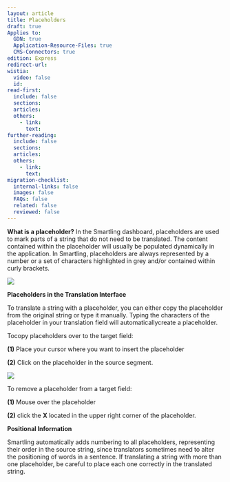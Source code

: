```yaml
---
layout: article
title: Placeholders
draft: true
Applies to:
  GDN: true
  Application-Resource-Files: true
  CMS-Connectors: true
edition: Express
redirect-url:
wistia:
  video: false
  id:
read-first:
  include: false
  sections:
  articles:
  others:
    - link:
      text:
further-reading:
  include: false
  sections:
  articles:
  others:
    - link:
      text:
migration-checklist:
  internal-links: false
  images: false
  FAQs: false
  related: false
  reviewed: false
---
```



**What is a placeholder?**
In the Smartling dashboard, placeholders are used to mark parts of a string that do not need to be translated. The content contained within the placeholder will usually be populated dynamically in the application. In Smartling, placeholders are always represented by a number or a set of characters highlighted in grey and/or contained within curly brackets.

![](/hc/en-us/article_attachments/206361628/Smartling___Translations_Management.png)

**Placeholders in the Translation Interface**

To translate a string with a placeholder, you can either copy the placeholder from the original string or type it manually. Typing the characters of the placeholder in your translation field will automaticallycreate a placeholder.

Tocopy placeholders over to the target field:

**(1)** Place your cursor where you want to insert the placeholder

**(2)** Click on the placeholder in the source segment.

![](/hc/en-us/article_attachments/200847767/placeholder3.gif)  

To remove a placeholder from a target field:

**(1)** Mouse over the placeholder

**(2)** click the **X** located in the upper right corner of the placeholder.

**Positional Information**

Smartling automatically adds numbering to all placeholders, representing their order in the source string, since translators sometimes need to alter the positioning of words in a sentence. If translating a string with more than one placeholder, be careful to place each one correctly in the translated string.